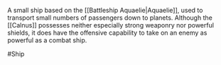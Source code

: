 A small ship based on the <span class="miscellaneous">[[Battleship Aquaelie|Aquaelie]]</span>, used to transport small numbers of passengers down to planets.
Although the <span class="miscellaneous">[[Calnus]]</span> possesses neither especially strong weaponry nor powerful shields, it does have the offensive capability to take on an enemy as powerful as a combat ship.

#Ship